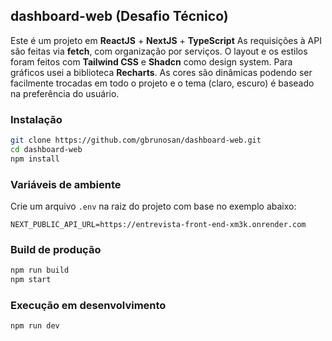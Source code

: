 ## dashboard-web (Desafio Técnico)
Este é um projeto em **ReactJS** + **NextJS** + **TypeScript**
As requisições à API são feitas via **fetch**, com organização por serviços.
O layout e os estilos foram feitos com **Tailwind CSS** e **Shadcn** como design system.
Para gráficos usei a biblioteca **Recharts**.
As cores são dinâmicas podendo ser facilmente trocadas em todo o projeto e o tema (claro, escuro) é baseado na preferência do usuário.

### Instalação

```sh
git clone https://github.com/gbrunosan/dashboard-web.git
cd dashboard-web
npm install
```

### Variáveis de ambiente

Crie um arquivo `.env` na raiz do projeto com base no exemplo abaixo:
```
NEXT_PUBLIC_API_URL=https://entrevista-front-end-xm3k.onrender.com
```

### Build de produção

```sh
npm run build
npm start
```

### Execução em desenvolvimento

```sh
npm run dev
```
